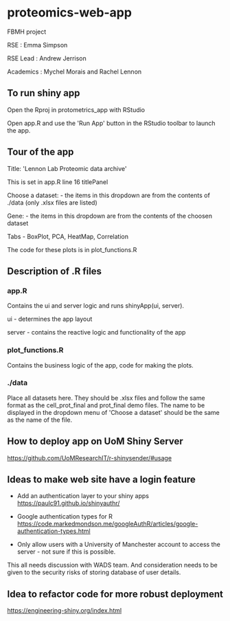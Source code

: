 # proteomics-web-app
FBMH project

RSE : Emma Simpson

RSE Lead : Andrew Jerrison

Academics : Mychel Morais and Rachel Lennon

## To run shiny app
Open the Rproj in protometrics_app with RStudio

Open app.R and use the 'Run App' button in the RStudio toolbar to launch the app.

## Tour of the app
Title: 'Lennon Lab Proteomic data archive'

This is set in app.R line 16 titlePanel

Choose a dataset: - the items in this dropdown are from the contents of ./data (only .xlsx files are listed)

Gene: - the items in this dropdown are from the contents of the choosen dataset

Tabs - BoxPlot, PCA, HeatMap, Correlation

The code for these plots is in plot_functions.R

## Description of .R files

### app.R
Contains the ui and server logic and runs shinyApp(ui, server).

ui - determines the app layout

server - contains the reactive logic and functionality of the app

### plot_functions.R
Contains the business logic of the app, code for making the plots. 

### ./data
Place all datasets here. They should be .xlsx files and follow the same format as the cell_prot_final and prot_final demo files. The name to be displayed in the dropdown menu of 'Choose a dataset' should be the same as the name of the file. 

## How to deploy app on UoM Shiny Server

https://github.com/UoMResearchIT/r-shinysender/#usage

## Ideas to make web site have a login feature
- Add an authentication layer to your shiny apps https://paulc91.github.io/shinyauthr/

- Google authentication types for R https://code.markedmondson.me/googleAuthR/articles/google-authentication-types.html

- Only allow users with a University of Manchester account to access the server - not sure if this is possible. 

This all needs discussion with WADS team. And consideration needs to be given to the security risks of storing database of user details. 

## Idea to refactor code for more robust deployment
https://engineering-shiny.org/index.html




